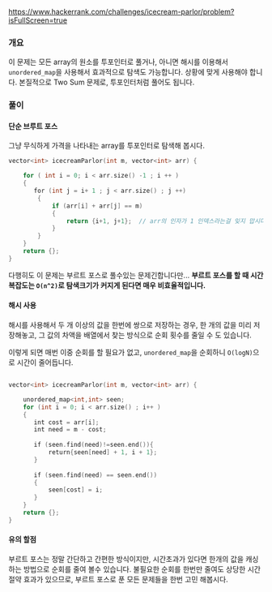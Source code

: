https://www.hackerrank.com/challenges/icecream-parlor/problem?isFullScreen=true
### 개요 

이 문제는 모든 array의 원소를 투포인터로 풀거나, 아니면 해시를 이용해서 `unordered_map`을 사용해서 효과적으로 탐색도 가능합니다. 상황에 맞게 사용해야 합니다. 
본질적으로 Two Sum 문제로, 투포인터처럼 풀어도 됩니다.

### 풀이 

#### 단순 브루트 포스

그냥 무식하게 가격을 나타내는 array를 투포인터로 탐색해 봅시다. 

```cpp
vector<int> icecreamParlor(int m, vector<int> arr) {

    for ( int i = 0; i < arr.size() -1 ; i ++ )
    {
       for (int j = i+ 1 ; j < arr.size() ; j ++)
        {
            if (arr[i] + arr[j] == m)
            {
                return {i+1, j+1};  // arr의 인자가 1 인덱스라는걸 잊지 맙시다! 
            }
        }
    }
    return {};
}
```

다행히도 이 문제는 부르트 포스로 풀수있는 문제긴합니다만... **부르트 포스를 할 때 시간복잡도는 `O(n^2)`로 탐색크기가 커지게 된다면 매우 비효율적입니다.** 


####  해시 사용

해시를 사용해서 두 개 이상의 값을 한번에 쌍으로 저장하는 경우, 한 개의 값을 미리 저장해놓고, 그 값의 차액을 배열에서 찾는 방식으로 순회 횟수를 줄일 수 도 있습니다. 

이렇게 되면 매번 이중 순회를 할 필요가 없고, `unordered_map`을 순회하니 `O(logN)`으로 시간이 줄어듭니다. 

```cpp 

vector<int> icecreamParlor(int m, vector<int> arr) {

    unordered_map<int,int> seen; 
    for (int i = 0; i < arr.size() ; i++ )
    {
	   int cost = arr[i]; 
	   int need = m - cost; 
	   
	   if (seen.find(need)!=seen.end()){ 
		   return{seen[need] + 1, i + 1}; 
	   }
	   
	   if (seen.find(need) == seen.end())
	   { 
		   seen[cost] = i;
	   }
    }
    return {};
}
```


#### 유의 할점 
부르트 포스는 정말 간단하고 간편한 방식이지만, 시간초과가 있다면 한개의 값을 캐싱하는 방법으로 순회를 줄여 볼수 있습니다. 불필요한 순회를 한번만 줄여도 상당한 시간 절약 효과가 있으므로, 부르트 포스로 푼 모든 문제들을 한번 고민 해봅시다. 